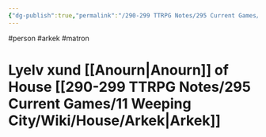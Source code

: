 ```yaml
---
{"dg-publish":true,"permalink":"/290-299 TTRPG Notes/295 Current Games/11 Weeping City/Wiki/Person/Lyelv/"}
---
```



#person #arkek #matron 

# Lyelv xund [[Anourn\|Anourn]] of House [[290-299 TTRPG Notes/295 Current Games/11 Weeping City/Wiki/House/Arkek\|Arkek]]